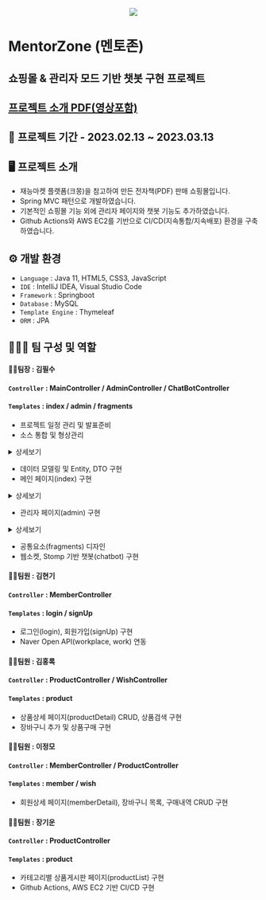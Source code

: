 <p align="center">
  <img src="https://user-images.githubusercontent.com/116870617/231695054-5832b536-59d8-4d3c-9043-7b56da96b74f.png">
</p>

# MentorZone (멘토존)
## 쇼핑몰 &amp; 관리자 모드 기반 챗봇 구현 프로젝트
## [프로젝트 소개 PDF(영상포함)](https://drive.google.com/file/d/1bpU7iVPnYZ2JlXM2T63D__F-oSB25bez/view?usp=share_link)

## 📅 프로젝트 기간 - 2023.02.13 ~ 2023.03.13

## 🖥️ 프로젝트 소개
- 재능마켓 플랫폼(크몽)을 참고하여 만든 전자책(PDF) 판매 쇼핑몰입니다.
- Spring MVC 패턴으로 개발하였습니다.
- 기본적인 쇼핑몰 기능 외에 관리자 페이지와 챗봇 기능도 추가하였습니다.
- Github Actions와 AWS EC2를 기반으로 CI/CD(지속통합/지속배포) 환경을 구축하였습니다.

## ⚙️ 개발 환경
- `Language` : Java 11, HTML5, CSS3, JavaScript
- `IDE` : IntelliJ IDEA, Visual Studio Code
- `Framework` : Springboot
- `Database` : MySQL
- `Template Engine` : Thymeleaf 
- `ORM` : JPA <br>

## 🧑‍🤝‍🧑 팀 구성 및 역할
#### 👨‍💻팀장 : 김필수 <br>
#### `Controller` : MainController / AdminController / ChatBotController <br>
#### `Templates` : index / admin / fragments <br>
- 프로젝트 일정 관리 및 발표준비
- 소스 통합 및 형상관리

<details>
<summary>상세보기</summary>
<br>
  <p align="center"><img src="https://user-images.githubusercontent.com/116870617/231911826-6b80cac9-204b-4b83-bc09-93219e2d4330.png" style="width: 700px"></p> 
<br>
  <p align="center">프로젝트 형상관리를 위한 기본 저장소를 생성합니다.</p>
<br>
  <p align="center"><img src="https://user-images.githubusercontent.com/116870617/231911827-171bd537-dcbc-4725-8649-7f353c0f51a1.png" style="width: 700px"></p>
<br>
  <p align="center">팀원들을 collaborators 및 contributers로 지정하여 저장소에 대한 pull Request뿐만 아니라 직접적인 push, pull의 권한을 부여하였습니다.</p>
<br>
  <p align="center"><img src="https://user-images.githubusercontent.com/116870617/231911828-4e900412-9fbe-4cc9-ac49-a25946e82122.png" style="width: 700px"></p>
<br>
  <p align="center">프로젝트 저장소를 fork하여 팀원 각자가 복사한 저장소를 통해 담당 파트별 소스코드를 업데이트할 수 있도록 합니다.</p>
<br>
  <p align="center"><img src="https://user-images.githubusercontent.com/116870617/231911830-c32ffbdf-c60f-4204-af24-1d13cc0a5b91.png" style="width: 700px"></p>
<br>
  <p align="center">특정 파트의 코드가 업데이트 되는대로 fork 저장소에서 프로젝트 저장소에 pull Request를 보냅니다.</p>
<br>
  <p align="center"><img src="https://user-images.githubusercontent.com/116870617/231911831-d6f95fbe-349c-4390-a33f-45c187e06bb3.png" style="width: 700px"></p>
<br>
  <p align="center">pull request의 커밋 내역을 확인하여 confirm을 통해 해당 수정사항을 프로젝트 저장소의 소스와 merge한 뒤,</p>
  <p align="center">각자의 fork 저장소에서 최신화합니다.</p>
<br>
</details>

- 데이터 모델링 및 Entity, DTO 구현
- 메인 페이지(index) 구현

<details>
<summary>상세보기</summary>
<br>
  <p align="center"><img src="https://user-images.githubusercontent.com/116870617/231920398-99017e79-96b6-4673-85c5-0c9607140e1b.png" style="width: 700px"></p> 
<br>
  <p align="center">header와 footer를 공통요소(fragments)로 분리한 후, 카테고리별 최신 상품 정보와 자동재생 갤러리, 챗봇 등을 구현하였습니다.</p>
<br><br>
  <p align="center"><img src="https://user-images.githubusercontent.com/116870617/231920403-83bef557-74d4-4fd5-b879-261b350d3e53.png" style="width: 700px"></p> 
<br>
<p align="center">카테고리별 상품 리스트를 가져온 뒤, 등록일 순으로 내림차순하여 최신 상품의 DTO를 브라우저에 노출시킵니다.</p>
<br>
  
  ```java
// ---------- MainCotroller --------------
  
@Controller
@RequestMapping("/")
@RequiredArgsConstructor
public class MainController {

    private final MemberRepository memberRepository;
    private final ProductService productService;

    @GetMapping({"","index"})
    public String index(Model model){

//  최신강의 기본 상품 표시 (it)

        ProductDto productDto = new ProductDto();

        List<ProductDto> productDtoList = productService.ItProductListDo("it");
        if (productDtoList.isEmpty()){
            productDto = null;
        } else {
            productDto = productDtoList.get(0);
        }
            model.addAttribute("productDto",productDto);
            return "index";
        }
  
 // --------- productService -------------
  
  // 상품 목록 상세 페이지 가져오기(It)
    public List<ProductDto> ItProductListDo(String productType) {

        List<ProductEntity> ItProductEntityList = productRepository.findByProductTypeDesc(productType);
        List<ProductDto> ItProductDtoList = new ArrayList<>();

        for(ProductEntity productEntity : ItProductEntityList){
            ItProductDtoList.add(ProductDto.toProductDto(productEntity));
        }


        return ItProductDtoList;
  
 // --------- productRepository ----------
  
  // JPA의 기본 SQL메소드에 없는 쿼리요청은 네이티브 쿼리(@Query)를 사용
  @Query(value = "select * from product where product_type =:type order by product_create desc",nativeQuery = true)
    List<ProductEntity> findByProductTypeDesc(@Param("type") String productType);
  
  ```
  
<br><br>
  <p align="center"><img src="https://user-images.githubusercontent.com/116870617/231920404-c781c7f9-841e-4133-8b36-cf4771d25c51.png" style="width: 700px"></p> 
<br>
  <p align="center">자동재생 갤러리는 javascript를 이용하여 이미지 요소에 별도의 class를 설정한 뒤,</p>
  <p align="center">일정한 시간간격으로 해당 class요소만 노출되도록 설정하였습니다.</p>
  <br>
  
  ```html
  <!-- 자동갤러리 -->
        <div class="gallery">
            <div class="con">
                <div class="gallery-con">
                    <ul>
                        <li class="fadeLi"></li>
                        <li></li>
                        <li></li>
                        <li></li>
                    </ul>
                </div>
                <div class="arrow-con">
                    <span class="arrow left" id="arrow-left"></span>
                    <span class="arrow right" id="arrow-right"></span>
                </div>
                <div class="item-con">
                    <ul>
                        <li class="on"></li>
                        <li></li>
                        <li></li>
                        <li></li>
                    </ul>
                </div>
            </div>
        </div>
  ```
  
  ```javascript
  
// 자동갤러리

const galleryLi = document.querySelectorAll('.gallery-con>ul>li');
const itemLi = document.querySelectorAll('.item-con>ul>li');

let i = -1;

function autoGallery(){
  // i가 갤러리 이미지 총 갯수에 도달할 경우 시작번호(0)로 세팅
  if(i>=galleryLi.length-1){
    i=-1;
  }
  i++;

  console.log(`i=>${i}`);

  galleryLi.forEach((el,idx)=>{
    if(i==idx){
      el.classList.add('fadeLi');
    } else {
      el.classList.remove('fadeLi');
    }
  })

  itemLi.forEach((el,idx)=>{
    if(i==idx){
      el.classList.add('on');
    } else {
      el.classList.remove('on');
    }
  })

}
// 3초마다 autoGallery 함수 실행
let setIn = setInterval(autoGallery,3000);

// 즉시실행 함수 (페이지 로드시 바로 실행)
(function(){
  autoGallery();
})()
  ```
  
<br>
</details>

- 관리자 페이지(admin) 구현

<details>
<summary>상세보기</summary>
<br>
  <p align="center"><img src="https://user-images.githubusercontent.com/116870617/231931082-9a431c7b-90bb-46a4-8295-9724ce6dbb60.png" style="width: 700px"></p> 
<br>
  <p align="center">회원의 권한(role)이 관리자(ADMIN)일 때만 관리자페이지 버튼이 활성화되도록 설정하였습니다.</p>
  
  ```html
    <li sec:authorize="hasRole('ADMIN')">
        <a th:href="@{/admin}">
            <img th:src="@{/img/icon/admin.png}" alt="admin">
            <span>Admin</span>
        </a>
    </li>
  ```
  
<br>
  <p align="center"><img src="https://user-images.githubusercontent.com/116870617/231931085-470763ad-3123-4f56-962a-ef5123cca064.png" style="width: 700px"></p>
<br>
  <p align="center">관리자페이지(/admin)의 URI 접근권한을 주입된 SecurityFilterChain 를 통해 관리자(ADMIN)로 설정하였습니다.</p>
<br>
  <p align="center"><img src="https://user-images.githubusercontent.com/116870617/231931087-11c4993a-7e01-4ee6-b9da-04aec28eb9ef.png" style="width: 700px"></p>
<br>
  <p align="center">회원관리 페이지에선 전체 회원의 목록을 Page객체를 통해 불러오고, 회원검색을 위한 검색기능도 추가하였습니다.</p>
  
  ```java
@Controller
@RequestMapping("/admin")
@RequiredArgsConstructor
public class AdminController {

    private final MemberService memberService;
    private final WishService wishService;
    private final ProductService productService;
    private final OrderlistService orderlistService;

    @GetMapping({"", "/"})
    public String admin() {
        return "admin/admin";
    }

    //  회원목록  
    @GetMapping("/memberList")
    public String memberList(Model model, @PageableDefault(page = 0, size = 10, sort = "userId", direction = Sort.Direction.DESC)
    Pageable pageable,
                             @RequestParam(value = "type", required = false) String type,
                             @RequestParam(value = "keyword", required = false) String keyword) {

        int blockNum;
        int nowPage;
        int startPage;
        int endPage;

        System.out.println(type);
        System.out.println(keyword);

        Page<MemberDto> memberDtoList;

        if (type != null && keyword != null) {
            if (type.equals("id")) {
//            회원번호(ID)로 검색할 경우
                Long userId = Long.parseLong(keyword);
//                System.out.println(userId+"<<");
                memberDtoList = memberService.searchMemberDo(userId, pageable);
            } else {
                memberDtoList = memberService.searchListDo(type, keyword, pageable);
            }
        } else {
            memberDtoList = memberService.selectMembers(pageable);
        }


        blockNum = 4;
        nowPage = memberDtoList.getNumber() + 1;
        startPage = Math.max(1, memberDtoList.getNumber() - blockNum);
        endPage = memberDtoList.getTotalPages();

        model.addAttribute("nowPage", nowPage);
        model.addAttribute("startPage", startPage);
        model.addAttribute("endPage", endPage);
        model.addAttribute("memberDtoList", memberDtoList);

        return "admin/adminMemberList";
    }

    //  회원검색
    @GetMapping("/memberSearch")
    public String memberSearch(@RequestParam(value = "type", required = false) String type,
                               @RequestParam(value = "keyword", required = false) String keyword,
                                RedirectAttributes redirectAttributes) {

        redirectAttributes.addAttribute("type",type);
        redirectAttributes.addAttribute("keyword",keyword);

        return "redirect:/admin/memberList";
    }
  ```
  
<br>
  <p align="center"><img src="https://user-images.githubusercontent.com/116870617/231931090-b6b29221-ee2a-4d6b-9ed1-31aed79c7764.png" style="width: 700px"></p>
<br>
  <p align="center">상세보기 클릭시 해당 회원의 상세정보와 찜(장바구니)목록, 구매내역, 회원수정, 회원삭제 등의 기능들을 구현하였습니다.</p>
  
  ```java
   //  회원수정
    @GetMapping("/memberUpdate/{id}")
    public String memberUpdate(@PathVariable(value = "id") Long id, Model model) {
        MemberDto memberDto = memberService.memberDetailDo(id);
        model.addAttribute("memberDto", memberDto);
        return "admin/adminMemberUpdate";
    }

    @PostMapping("/memberUpdate")
    public String memberUpdateOk(@ModelAttribute MemberDto memberDto) {
        System.out.println(memberDto.getUserId() + " << userId");
        System.out.println(memberDto.getUserRole() + " << userRole");
        int rs = memberService.memberUpdateDo(memberDto);
        if (rs != 1) {
            System.out.println("memberUpdate fail!");
            return null;
        }
        return "redirect:/admin/memberDetail/" + memberDto.getUserId();
    }

    //  회원삭제
    @GetMapping("/memberDelete/{id}")
    public String memberDelete(@PathVariable(value = "id") Long id, Model model) {
        MemberDto memberDto = memberService.memberDetailDo(id);
        model.addAttribute("memberDto", memberDto);
        return "admin/adminMemberDelete";
    }

    @PostMapping("/memberDelete")
    public String memberDeleteOk(@RequestParam(value = "userId") Long id,
                                 @RequestParam(value = "userPw") String pw) {

        int rs = memberService.memberDeleteDo(id, pw);
        if (rs != 1) {
            System.out.println("memberDelete fail!");
            return null;
        }

        return "redirect:/admin/memberList";
    }
  ```
  
<br>
  <p align="center"><img src="https://user-images.githubusercontent.com/116870617/231931092-0b4e3409-d2ca-4f64-aa8a-569291343fb4.png" style="width: 700px"></p>
<br>
  <p align="center">상품관리에선 상품추가 기능을 추가하였으며, 모든 상품정보를 Page객체를 통해 불러오도록 하였습니다.</p>
<br>
  <p align="center"><img src="https://user-images.githubusercontent.com/116870617/231931093-ba97d146-aaea-4007-af57-6b185f907927.png" style="width: 700px"></p>
<br>
  <p align="center">상품상세 클릭시 해당 상품정보와 함께 상품수정, 상품삭제의 기능을 구현하였습니다.</p>
<br>
  <p align="center"><img src="https://user-images.githubusercontent.com/116870617/231931095-bb837310-ec66-45d0-ab5f-43b5da1335d6.png" style="width: 700px"></p>
<br>
  <p align="center">주문관리 페이지에선 전체 주문내역을 불러왔으며, 주문내역의 상품명을 클릭시 해당 상품상세 페이지로 이동되도록 하였습니다.</p>
<br>
</details>

- 공통요소(fragments) 디자인
- 웹소켓, Stomp 기반 챗봇(chatbot) 구현 <br>

#### 👨‍💻팀원 : 김현기 <br>
#### `Controller` : MemberController <br>
#### `Templates` : login / signUp <br>
- 로그인(login), 회원가입(signUp) 구현
- Naver Open API(workplace, work) 연동 <br>

#### 👨‍💻팀원 : 김홍록 <br>
#### `Controller` : ProductController / WishController <br>
#### `Templates` : product <br>
- 상품상세 페이지(productDetail) CRUD, 상품검색 구현
- 장바구니 추가 및 상품구매 구현 <br>

#### 👨‍💻팀원 : 이정모 <br>
#### `Controller` : MemberController / ProductController <br>
#### `Templates` : member / wish <br>
- 회원상세 페이지(memberDetail), 장바구니 목록, 구매내역 CRUD 구현 <br>

#### 👨‍💻팀원 : 장기운 <br>
#### `Controller` : ProductController <br>
#### `Templates` : product <br>
- 카테고리별 상품게시판 페이지(productList) 구현
- Github Actions, AWS EC2 기반 CI/CD 구현 <br>

